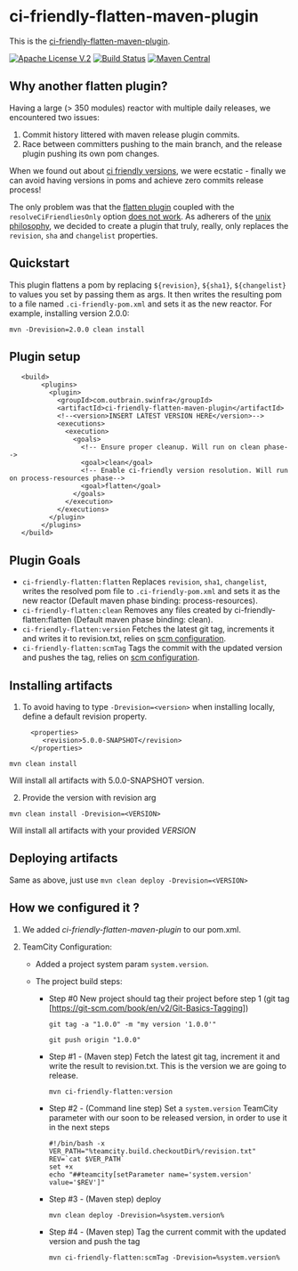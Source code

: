 # ci-friendly-flatten-maven-plugin 

This is the [ci-friendly-flatten-maven-plugin](https://github.com/outbrain/ci-friendly-flatten-maven-plugin).

[![Apache License V.2](https://img.shields.io/badge/license-Apache%20V.2-blue.svg)](https://github.com/outbrain/ci-friendly-plugin/blob/master/LICENSE) 
[![Build Status](https://travis-ci.org/outbrain/ci-friendly-flatten-maven-plugin.svg?branch=main)](https://travis-ci.org/github/outbrain/ci-friendly-flatten-maven-plugin)
[![Maven Central](https://img.shields.io/maven-central/v/com.outbrain.swinfra/ci-friendly-flatten-maven-plugin.svg?label=Maven%20Central)](http://search.maven.org/#search%7Cga%7C1%7Cci-friendly-flatten-maven-plugin)

## Why another flatten plugin?
Having a large (> 350 modules) reactor with multiple daily releases,
we encountered two issues:
1) Commit history littered with maven release plugin commits.
2) Race between committers pushing to the main branch, and the release plugin pushing its own pom changes.

When we found out about [ci friendly versions](https://maven.apache.org/maven-ci-friendly.html), we were ecstatic - finally we can avoid having
versions in poms and achieve zero commits release process!

The only problem was that the [flatten plugin](https://www.mojohaus.org/flatten-maven-plugin) coupled with the `resolveCiFriendliesOnly`
option [does not work](https://github.com/mojohaus/flatten-maven-plugin/issues/51#issuecomment-566069689).
As adherers of the [unix philosophy](https://en.wikipedia.org/wiki/Unix_philosophy#:~:text=The%20Unix%20philosophy%20emphasizes%20building,as%20opposed%20to%20monolithic%20design.),
we decided to create a plugin that truly, really, only replaces the `revision`, `sha` and `changelist` properties. 

## Quickstart
This plugin flattens a pom by replacing `${revision}`, `${sha1}`, `${changelist}` to 
 values you set by passing them as args.
 It then writes the resulting pom to a file named `.ci-friendly-pom.xml` and sets it as the new reactor.
 For example, installing version 2.0.0:
 
    mvn -Drevision=2.0.0 clean install
   
## Plugin setup
```
   <build>
        <plugins>
          <plugin>
            <groupId>com.outbrain.swinfra</groupId>
            <artifactId>ci-friendly-flatten-maven-plugin</artifactId>
            <!--<version>INSERT LATEST VERSION HERE</version>-->
            <executions>
              <execution>
                <goals>
                  <!-- Ensure proper cleanup. Will run on clean phase-->
                  <goal>clean</goal>
                  <!-- Enable ci-friendly version resolution. Will run on process-resources phase-->
                  <goal>flatten</goal>
                </goals>
              </execution>
            </executions>
          </plugin>
        </plugins>
   </build>
```
## Plugin Goals
 - `ci-friendly-flatten:flatten` Replaces `revision`, `sha1`, `changelist`, writes the resolved pom file to `.ci-friendly-pom.xml` and sets it as the new reactor (Default maven phase binding: process-resources).
 - `ci-friendly-flatten:clean` Removes any files created by ci-friendly-flatten:flatten (Default maven phase binding: clean).
 - `ci-friendly-flatten:version` Fetches the latest git tag, increments it and writes it to revision.txt, relies on [scm configuration](https://maven.apache.org/scm/maven-scm-plugin/usage.html).
 - `ci-friendly-flatten:scmTag` Tags the commit with the updated version and pushes the tag, relies on [scm configuration](https://maven.apache.org/scm/maven-scm-plugin/usage.html).
 
## Installing artifacts

1. To avoid having to type `-Drevision=<version>` when installing locally, define a default revision property. 

         <properties>
            <revision>5.0.0-SNAPSHOT</revision>
         </properties>

`mvn clean install`

Will install all artifacts with 5.0.0-SNAPSHOT version.

2. Provide the version with revision arg

`mvn clean install -Drevision=<VERSION>`

Will install all artifacts with your provided *VERSION*

## Deploying artifacts

Same as above, just use `mvn clean deploy -Drevision=<VERSION>`


## How we configured it ?

1. We added *ci-friendly-flatten-maven-plugin* to our pom.xml.
2. TeamCity Configuration:
    
    - Added a project system param `system.version`.
    
    - The project build steps:
     
      - Step #0 New project should tag their project before step 1 (git tag [https://git-scm.com/book/en/v2/Git-Basics-Tagging]) 
      
        `git tag -a "1.0.0" -m "my version '1.0.0'"`
      
        `git push origin "1.0.0"`        

      - Step #1 - (Maven step) Fetch the latest git tag, increment it and write the result to revision.txt.
      This is the version we are going to release.

        `mvn ci-friendly-flatten:version`
      - Step #2 - (Command line step) Set a `system.version` TeamCity parameter with our soon to be released version, in order to use it in the next steps
      
        ```
        #!/bin/bash -x
        VER_PATH="%teamcity.build.checkoutDir%/revision.txt"
        REV=`cat $VER_PATH`
        set +x
        echo "##teamcity[setParameter name='system.version' value='$REV']"
        ```
      - Step #3 - (Maven step) deploy
       
          `mvn clean deploy -Drevision=%system.version%`
      - Step #4 - (Maven step) Tag the current commit with the updated version and push the tag
      
          `mvn ci-friendly-flatten:scmTag -Drevision=%system.version%`        
